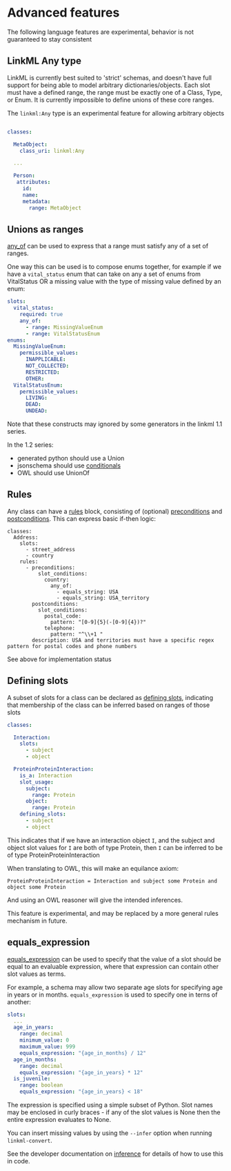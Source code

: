 # Advanced features

The following language features are experimental, behavior is not guaranteed to stay consistent

## LinkML Any type

LinkML is currently best suited to 'strict' schemas, and doesn't have full support for being able to model arbitrary dictionaries/objects. Each slot must have a defined range, the range must be exactly one of a Class, Type, or Enum. It is currently impossible to define unions of these core ranges.

The `linkml:Any` type is an experimental feature for allowing arbitrary objects

```yaml

classes:

  MetaObject:
    class_uri: linkml:Any

  ...

  Person:
   attributes:
     id:
     name:
     metadata:
       range: MetaObject
```

## Unions as ranges

[any_of](https://w3id.org/linkml/any_of) can be used to express that a range must satisfy any of a set of ranges.

One way this can be used is to compose enums together, for example if we have a `vital_status` enum that can take on any a set of enums from VitalStatus OR a missing value with the type of missing value defined by an enum:


```yaml
slots:
  vital_status:
    required: true
    any_of:
      - range: MissingValueEnum
      - range: VitalStatusEnum
enums:
  MissingValueEnum:
    permissible_values:
      INAPPLICABLE:
      NOT_COLLECTED:
      RESTRICTED:
      OTHER:
  VitalStatusEnum:
    permissible_values:
      LIVING:
      DEAD:
      UNDEAD:
```

Note that these constructs may ignored by some generators in the linkml 1.1 series.

In the 1.2 series:

- generated python should use a Union
- jsonschema should use [conditionals](https://json-schema.org/understanding-json-schema/reference/conditionals.html)
- OWL should use UnionOf

## Rules

Any class can have a [rules](https://w3id.org/linkml/rules) block, consisting of (optional) [preconditions](https://w3id.org/linkml/preconditions) and [postconditions](https://w3id.org/linkml/postconditions). This can express basic if-then logic:

```
classes:
  Address:
    slots:
      - street_address
      - country
    rules:
      - preconditions:
          slot_conditions:
            country:
              any_of:
                - equals_string: USA
                - equals_string: USA_territory
        postconditions:
          slot_conditions:
            postal_code:
              pattern: "[0-9]{5}(-[0-9]{4})?"
            telephone:
              pattern: "^\\+1 "
        description: USA and territories must have a specific regex pattern for postal codes and phone numbers
```

See above for implementation status

## Defining slots

A subset of slots for a class can be declared as [defining
slots](https://w3id.org/linkml/), indicating that membership of the
class can be inferred based on ranges of those slots

```yaml
classes:

  Interaction:
    slots:
      - subject
      - object

  ProteinProteinInteraction:
    is_a: Interaction
    slot_usage:
      subject:
        range: Protein
      object:
        range: Protein
    defining_slots:
      - subject
      - object
```

This indicates that if we have an interaction object `I`, and the subject and object slot values for `I` are both of type Protein, then `I` can be inferred to be of type ProteinProteinInteraction

When translating to OWL, this will make an equilance axiom:

```
ProteinProteinInteraction = Interaction and subject some Protein and object some Protein
```

And using an OWL reasoner will give the intended inferences.

This feature is experimental, and may be replaced by a more general rules mechanism in future.

## equals_expression

[equals_expression](https://w3id.org/linkml/equals_expression) can be used
to specify that the value of a slot should be equal to an evaluable expression,
where that expression can contain other slot values as terms.

For example, a schema may allow two separate age slots for specifying
age in years or in months. `equals_expression` is used to specify one in terns
of another:

```yaml
slots:
  ...
  age_in_years:
    range: decimal
    minimum_value: 0
    maximum_value: 999
    equals_expression: "{age_in_months} / 12"
  age_in_months:
    range: decimal
    equals_expression: "{age_in_years} * 12"
  is_juvenile:
    range: boolean
    equals_expression: "{age_in_years} < 18"
```

The expression is specified using a simple subset of Python.
Slot names may be enclosed in curly braces - if any of the slot
values is None then the entire expression evaluates to None.

You can insert missing values by using the `--infer` option when
running `linkml-convert`.

See the developer documentation on [inference](../developers/inference) for
details of how to use this in code.
